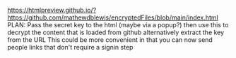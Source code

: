 https://htmlpreview.github.io/?https://github.com/mathewdblewis/encryptedFiles/blob/main/index.html
PLAN:
Pass the secret key to the html (maybe via a popup?) then use this to decrypt the content that is loaded from github
alternatively extract the key from the URL
This could be more convenient in that you can now send people links that don't require a signin step






